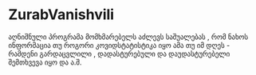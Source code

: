 # ZurabVanishvili
აღნიშნული პროგრამა მომხმარებელს აძლევს საშუალებას , რომ ნახოს ინფორმაცია თუ როგორი კოვიდსტატისტიკა იყო ამა თუ იმ დღეს - რამდენი გარდაცვლილი , დადასტურებული და დაუდასტურებელი შემთხვევა იყო და ა.შ.
